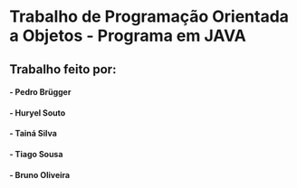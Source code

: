 # Trabalho de Programação Orientada a Objetos - Programa em JAVA

## Trabalho feito por:

#### - Pedro Brügger
#### - Huryel Souto
#### - Tainá Silva
#### - Tiago Sousa
#### - Bruno Oliveira 
